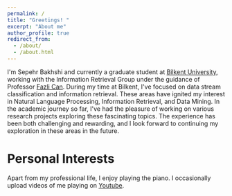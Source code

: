 ```yaml
---
permalink: /
title: "Greetings! "
excerpt: "About me"
author_profile: true
redirect_from: 
  - /about/
  - /about.html
---
```

I'm Sepehr Bakhshi and currently a graduate student at [Bilkent University](https://w3.bilkent.edu.tr/bilkent/), working with the Information Retrieval Group under the guidance of Professor [Fazli Can](https://www.cs.bilkent.edu.tr/~canf/).
During my time at Bilkent, I've focused on data stream classification and information retrieval. These areas have ignited my interest in Natural Language Processing, Information Retrieval, and Data Mining.
In the academic journey so far, I've had the pleasure of working on various research projects exploring these fascinating topics. The experience has been both challenging and rewarding, and I look forward to continuing my exploration in these areas in the future.

# Personal Interests
Apart from my professional life, I enjoy playing the piano. I occasionally upload videos of me playing on [Youtube](https://www.youtube.com/watch?v=n6g-orkhaAI).


